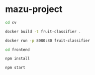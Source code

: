 # mazu-project

```bash
cd cv

docker build -t fruit-classifier .

docker run -p 8080:80 fruit-classifier
```

```bash
cd frontend

npm install

npm start
```

